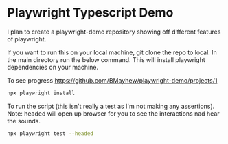 # Playwright Typescript Demo

I plan to create a playwright-demo repository showing off different features of playwright.

If you want to run this on your local machine, git clone the repo to local. In the main directory run the below command. This will install playwright dependencies on your machine.

To see progress <https://github.com/BMayhew/playwright-demo/projects/1>

```bash
npx playwright install
```

To run the script (this isn't really a test as I'm not making any assertions). Note: headed will open up browser for you to see the interactions nad hear the sounds.

```bash
npx playwright test --headed
```
